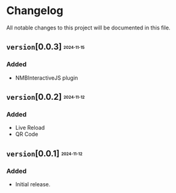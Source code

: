 # Changelog

All notable changes to this project will be documented in this file.

## `version`[0.0.3] <sub><sup><sub><sup>2024-11-15</sub></sup></sub></sup>

### Added
- NMBInteractiveJS plugin

## `version`[0.0.2] <sub><sup><sub><sup>2024-11-12</sub></sup></sub></sup>

### Added
- Live Reload
- QR Code

## `version`[0.0.1] <sub><sup><sub><sup>2024-11-12</sub></sup></sub></sup>
### Added
- Initial release.
